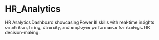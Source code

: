 # HR_Analytics
HR Analytics Dashboard showcasing Power BI skills with real-time insights on attrition, hiring, diversity, and employee performance for strategic HR decision-making.
